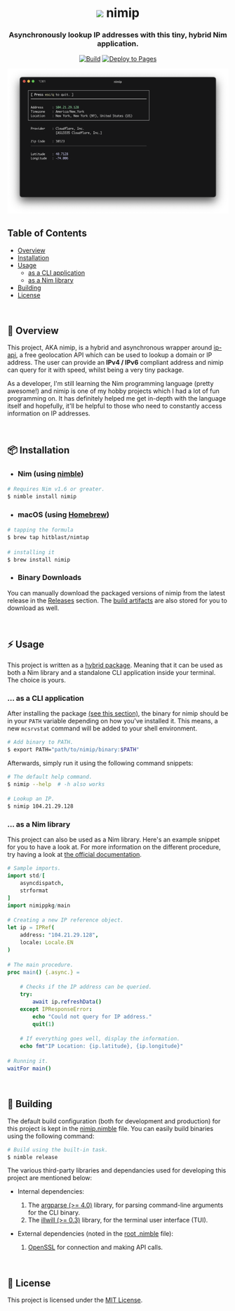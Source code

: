 <div align="center">

# <img src="https://raw.githubusercontent.com/nim-lang/assets/master/Art/logo-crown.png" height="30px"/> nimip <br>

### Asynchronously lookup IP addresses with this tiny, hybrid Nim application.

[![Build](https://github.com/hitblast/nimip/actions/workflows/build.yml/badge.svg)](https://github.com/hitblast/nimip/actions/workflows/build.yml)
[![Deploy to Pages](https://github.com/hitblast/nimip/actions/workflows/pages.yml/badge.svg)](https://github.com/hitblast/nimip/actions/workflows/pages.yml)

<img src="https://github.com/hitblast/nimip/blob/main/static/demo.png" alt="Demo Terminal Image">

</div>

## Table of Contents

- [Overview](#-overview)
- [Installation](#-installation)
- [Usage](#-usage)
    - [as a CLI application](#-as-a-cli-application)
    - [as a Nim library](#-as-a-nim-library)
- [Building](#-building)
- [License](#-license)

<br>

## 📖 Overview

This project, AKA nimip, is a hybrid and asynchronous wrapper around [ip-api](https://ip-api.com), a free geolocation API which can be used to lookup a domain or IP address. The user can provide an **IPv4 / IPv6** compliant address and nimip can query for it with speed, whilst being a very tiny package. 

As a developer, I'm still learning the Nim programming language (pretty awesome!) and nimip is one of my hobby projects which I had a lot of fun programming on. It has definitely helped me get in-depth with the language itself and hopefully, it'll be helpful to those who need to constantly access information on IP addresses.

<br>

## 📦 Installation

- ### Nim (using [nimble](https://github.com/nim-lang/nimble))

```bash
# Requires Nim v1.6 or greater.
$ nimble install nimip
```

- ### macOS (using [Homebrew](https://brew.sh))

```bash
# tapping the formula
$ brew tap hitblast/nimtap

# installing it
$ brew install nimip
```

- ### Binary Downloads
You can manually download the packaged versions of nimip from the latest release in the [Releases](https://github.com/hitblast/nimip/releases) section. The [build artifacts](https://github.com/hitblast/nimip/actions/workflows/builds.yml) are also stored for you to download as well.

<br>

## ⚡ Usage

This project is written as a [hybrid package](https://github.com/nim-lang/nimble#hybrids). Meaning that it can be used as both a Nim library and a standalone CLI application inside your terminal. The choice is yours. <br>

### ... as a CLI application

After installing the package [(see this section)](#-installation), the binary for nimip should be in your `PATH` variable depending on how you've installed it. This means, a new `mcsrvstat` command will be added to your shell environment.

```bash
# Add binary to PATH.
$ export PATH="path/to/nimip/binary:$PATH"
```

Afterwards, simply run it using the following command snippets:

```bash
# The default help command.
$ nimip --help  # -h also works

# Lookup an IP.
$ nimip 104.21.29.128
```

### ... as a Nim library

This project can also be used as a Nim library. Here's an example snippet for you to have a look at. For more information on the different procedure, try having a look at [the official documentation](https://hitblast.github.io/nimip/).

```nim
# Sample imports.
import std/[
    asyncdispatch,
    strformat
]
import nimippkg/main

# Creating a new IP reference object.
let ip = IPRef(
    address: "104.21.29.128",
    locale: Locale.EN
)

# The main procedure.
proc main() {.async.} =

    # Checks if the IP address can be queried.
    try:
        await ip.refreshData()
    except IPResponseError:
        echo "Could not query for IP address."
        quit(1)

    # If everything goes well, display the information.
    echo fmt"IP Location: {ip.latitude}, {ip.longitude}"

# Running it.
waitFor main()
```

<br>

## 🔨 Building

The default build configuration (both for development and production) for this project is kept in the [nimip.nimble](https://github.com/hitblast/nimip/blob/main/nimip.nimble) file. You can easily build binaries using the following command:

```bash
# Build using the built-in task.
$ nimble release
```

The various third-party libraries and dependancies used for developing this project are mentioned below:

- Internal dependencies:
    1. The [argparse (>= 4.0)](https://nimble.directory/pkg/argparse) library, for parsing command-line arguments for the CLI binary.
    2. The [illwill (>= 0.3)](https://nimble.directory/pkg/illwill) library, for the terminal user interface (TUI).

- External dependencies (noted in the [root .nimble](https://github.com/hitblast/nimip/blob/main/nimip.nimble) file):
    1. [OpenSSL](https://www.openssl.org) for connection and making API calls.

<br>

## 🔖 License

This project is licensed under the [MIT License](https://github.com/hitblast/nimip/blob/main/LICENSE).
